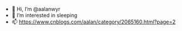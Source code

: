 - 👋 Hi, I’m @aalanwyr
- 👀 I’m interested in sleeping
- 📫 https://www.cnblogs.com/aalan/category/2065160.html?page=2

<!---
aalanwyr/aalanwyr is a ✨ special ✨ repository because its `README.md` (this file) appears on your GitHub profile.
You can click the Preview link to take a look at your changes.
--->
